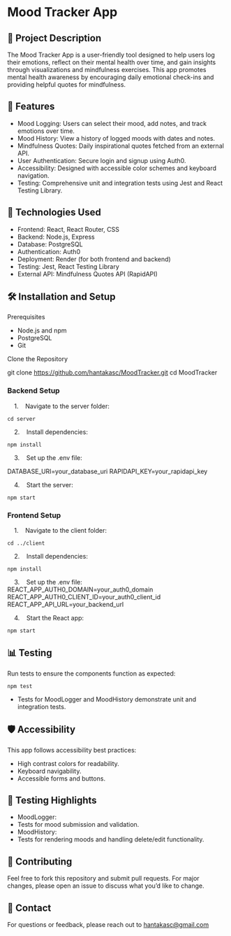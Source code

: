 # Mood Tracker App

## 📝 Project Description

The Mood Tracker App is a user-friendly tool designed to help users log their emotions, reflect on their mental health over time, and gain insights through visualizations and mindfulness exercises. This app promotes mental health awareness by encouraging daily emotional check-ins and providing helpful quotes for mindfulness.

## 🌟 Features

- Mood Logging: Users can select their mood, add notes, and track emotions over time.
- Mood History: View a history of logged moods with dates and notes.
- Mindfulness Quotes: Daily inspirational quotes fetched from an external API.
- User Authentication: Secure login and signup using Auth0.
- Accessibility: Designed with accessible color schemes and keyboard navigation.
- Testing: Comprehensive unit and integration tests using Jest and React Testing Library.

## 🚀 Technologies Used

- Frontend: React, React Router, CSS
- Backend: Node.js, Express
- Database: PostgreSQL
- Authentication: Auth0
- Deployment: Render (for both frontend and backend)
- Testing: Jest, React Testing Library
- External API: Mindfulness Quotes API (RapidAPI)

## 🛠️ Installation and Setup

Prerequisites

- Node.js and npm
-  PostgreSQL
-    Git

Clone the Repository

git clone https://github.com/hantakasc/MoodTracker.git
cd MoodTracker

### Backend Setup

    1.    Navigate to the server folder:

```cd server```


    2.    Install dependencies:

```npm install```


    3.    Set up the .env file:

DATABASE_URI=your_database_uri
RAPIDAPI_KEY=your_rapidapi_key


    4.    Start the server:

```npm start```



### Frontend Setup

    1.    Navigate to the client folder:

```cd ../client```


    2.    Install dependencies:

```npm install```


    3.    Set up the .env file:
REACT_APP_AUTH0_DOMAIN=your_auth0_domain
REACT_APP_AUTH0_CLIENT_ID=your_auth0_client_id
REACT_APP_API_URL=your_backend_url


    4.    Start the React app:

```npm start```

## 📊 Testing

Run tests to ensure the components function as expected:

```npm test```

- Tests for MoodLogger and MoodHistory demonstrate unit and integration tests.


## 🛡️ Accessibility

This app follows accessibility best practices:
- High contrast colors for readability.
- Keyboard navigability.
- Accessible forms and buttons.

## 🧪 Testing Highlights

- MoodLogger:
- Tests for mood submission and validation.
- MoodHistory:
- Tests for rendering moods and handling delete/edit functionality.

## 🤝 Contributing

Feel free to fork this repository and submit pull requests. For major changes, please open an issue to discuss what you’d like to change.

## 📧 Contact

For questions or feedback, please reach out to hantakasc@gmail.com
